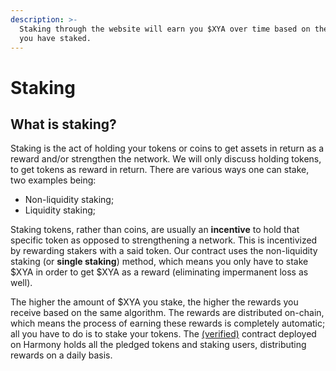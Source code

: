 ```yaml
---
description: >-
  Staking through the website will earn you $XYA over time based on the amount
  you have staked.
---
```


# Staking

## What is staking?

Staking is the act of holding your tokens or coins to get assets in return as a reward and/or strengthen the network. We will only discuss holding tokens, to get tokens as reward in return. There are various ways one can stake, two examples being:

* Non-liquidity staking;
* Liquidity staking;

Staking tokens, rather than coins, are usually an **incentive** to hold that specific token as opposed to strengthening a network. This is incentivized by rewarding stakers with a said token. Our contract uses the non-liquidity staking \(or **single staking**\) method, which means you only have to stake $XYA in order to get $XYA as a reward (eliminating impermanent loss as well).

The higher the amount of $XYA you stake, the higher the rewards you receive based on the same algorithm. The rewards are distributed on-chain, which means the process of earning these rewards is completely automatic; all you have to do is to stake your tokens. The [\(verified\)](https://explorer.harmony.one/address/0x861ef0cab3ab4a1372e7eda936668c8967f70110?activeTab=6) contract deployed on Harmony holds all the pledged tokens and staking users, distributing rewards on a daily basis.

